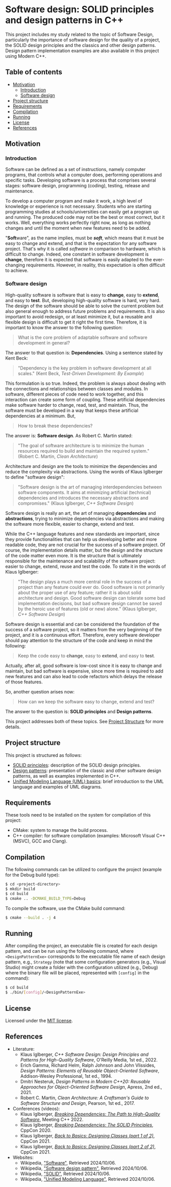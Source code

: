 # Software design: SOLID principles and design patterns in C++

This project includes my study related to the topic of Software Design, particularly the importance of software design for the quality of a project, the SOLID design principles and the classics and other design patterns. Design pattern implementation examples are also available in this project using Modern C++.

## Table of contents

- [Motivation](#motivation)
    - [Introduction](#introduction)
    - [Software design](#software-design)
- [Project structure](#project-structure)
- [Requirements](#requirements)
- [Compilation](#compilation)
- [Running](#running)
- [License](#license)
- [References](#references)

## Motivation

### Introduction

Software can be defined as a set of instructions, namely computer programs, that controls what a computer does, performing operations and specific tasks. Developing software is a process that comprises several stages: software design, programming (coding), testing, release and maintenance.

To develop a computer program and make it work, a high level of knowledge or experience is not necessary. Students who are starting programming studies at schools/universities can easily get a program up and running. The produced code may not be the best or most correct, but it works. Well, everything works perfectly right now, as long as nothing changes and until the moment when new features need to be added.

"**Soft**ware", as the name implies, must be ***soft***, which means that it must be easy to change and extend, and that is the expectation for any software project. That's why it is called *software* in comparison to hardware, which is difficult to change. Indeed, one constant in software development is **change**, therefore it is expected that software is easily adapted to the ever-changing requirements. However, in reality, this expectation is often difficult to achieve.

### Software design

High-quality software is software that is easy to **change**, easy to **extend**, and easy to **test**. But, developing high-quality software is hard, very hard. The design of the software should be able to solve the current problem but also general enough to address future problems and requirements. It is also important to avoid redesign, or at least minimize it, but a reusable and flexible design is difficult to get it right the first time. Therefore, it is important to know the answer to the following question:

> What is the core problem of adaptable software and software development in general?

The answer to that question is: **Dependencies**. Using a sentence stated by Kent Beck:

> "Dependency is the key problem in software development at all scales." (Kent Beck, *Test-Driven Development: By Example*)

This formulation is so true. Indeed, the problem is always about dealing with the connections and relationships between classes and modules. In software, different pieces of code need to work together, and this interaction can create some form of coupling. These artificial dependencies make software harder to change, read, test, and maintain. Thus, the software must be developed in a way that keeps these artificial dependencies at a minimum. But,

> How to break these dependencies?

The answer is: **Software design**. As Robert C. Martin stated:

> "The goal of software architecture is to minimize the human resources required to build and maintain the required system." (Robert C. Martin, *Clean Architecture*)

Architecture and design are the tools to minimize the dependencies and reduce the complexity via abstractions. Using the words of Klaus Iglberger to define "software design":

> "Software design is the art of managing interdependencies between software components. It aims at minimizing artificial (technical) dependencies and introduces the necessary abstractions and compromises." (Klaus Iglberger, *C++ Software Design*)

Software design is really an art, the art of managing **dependencies** and **abstractions**, trying to minimize dependencies via abstractions and making the software more flexible, easier to change, extend and test.

While the C++ language features and new standards are important, since they provide functionalities that can help us developing better and more readable code, they are not crucial for the success of a software project. Of course, the implementation details matter, but the design and the structure of the code matter even more. It is the structure that is ultimately responsible for the maintenance and scalability of the software project: easier to change, extend, reuse and test the code. To state it in the words of Klaus Iglberger:

> "The design plays a much more central role in the success of a project than any feature could ever do. Good software is not primarily about the proper use of any feature; rather it is about solid architecture and design. Good software design can tolerate some bad implementation decisions, but bad software design cannot be saved by the heroic use of features (old or new) alone." (Klaus Iglberger, *C++ Software Design*)

Software design is essential and can be considered the foundation of the success of a software project, so it matters from the very beginning of the project, and it is a continuous effort. Therefore, every software developer should pay attention to the structure of the code and keep in mind the following:

> Keep the code easy to **change**, easy to **extend**, and easy to **test**.

Actually, after all, good software is low-cost since it is easy to change and maintain, but bad software is expensive, since more time is required to add new features and can also lead to code refactors which delays the release of those features.

So, another question arises now:

> How can we keep the software easy to change, extend and test?

The answer to the question is: **SOLID principles** and **Design patterns**.

This project addresses both of these topics. See [Project Structure](#project-structure) for more details.

## Project structure

This project is structured as follows:

- [SOLID principles](./solid/SOLID_principles.md): description of the SOLID design principles.
- [Design patterns](./designPatterns/DesignPatterns.md): presentation of the classic and other software design patterns, as well as examples implemented in C++.
- [Unified Modeling Language (UML) basics](./uml/UML_basics.md): brief introduction to the UML language and examples of UML diagrams.

## Requirements

These tools need to be installed on the system for compilation of this project:

- CMake: system to manage the build process.
- C++ compiler: for software compilation (examples: Microsoft Visual C++ (MSVC), GCC and Clang).

## Compilation

The following commands can be utilized to configure the project (example for the Debug build type):

```sh
$ cd <project-directory>
$ mkdir build
$ cd build
$ cmake .. -DCMAKE_BUILD_TYPE=Debug
```

To compile the software, use the CMake build command:

```sh
$ cmake --build . -j 4
```

## Running

After compiling the project, an executable file is created for each design pattern, and can be run using the following command, where `<DesignPatternExe>` corresponds to the executable file name of each design pattern, e.g., `Strategy` (note that some configuration generators (e.g., Visual Studio) might create a folder with the configuration utilized (e.g., Debug) where the binary file will be placed, represented with `[config]` in the command):

```sh
$ cd build
$ ./bin/[config]/<DesignPatternExe>
```

## License

Licensed under the [MIT license](./LICENSE).

## References

- Literature:
    - Klaus Iglberger, *C++ Software Design: Design Principles and Patterns for High-Quality Software*, O'Reilly Media, 1st ed., 2022.
    - Erich Gamma, Richard Helm, Ralph Johnson and John Vlissides, *Design Patterns: Elements of Reusable Object-Oriented Software*, Addison-Wesley Professional, 1st ed., 1994.
    - Dmitri Nesteruk, *Design Patterns in Modern C++20: Reusable Approaches for Object-Oriented Software Design*, Apress, 2nd ed., 2021.
    - Robert C. Martin, *Clean Architecture: A Craftsman's Guide to Software Structure and Design*, Pearson, 1st ed., 2017.
- Conferences (videos):
    - Klaus Iglberger, *[Breaking Dependencies: The Path to High-Quality Software](https://www.youtube.com/watch?v=B4s381OrjWo)*, Meeting C++ 2022.
    - Klaus Iglberger, *[Breaking Dependencies: The SOLID Principles](https://www.youtube.com/watch?v=Ntraj80qN2k)*, CppCon 2020.
    - Klaus Iglberger, *[Back to Basics: Designing Classes (part 1 of 2)](https://www.youtube.com/watch?v=motLOioLJfg)*, CppCon 2021.
    - Klaus Iglberger, *[Back to Basics: Designing Classes (part 2 of 2)](https://www.youtube.com/watch?v=O65lEiYkkbc)*, CppCon 2021.
- Websites:
    - Wikipedia, ["Software"](https://en.wikipedia.org/wiki/Software), Retrieved 2024/10/06.
    - Wikipedia, ["Software design pattern"](https://en.wikipedia.org/wiki/Software_design_pattern), Retrieved 2024/10/06.
    - Wikipedia, ["SOLID"](https://en.wikipedia.org/wiki/SOLID), Retrieved 2024/10/06.
    - Wikipedia, ["Unified Modeling Language"](https://en.wikipedia.org/wiki/Unified_Modeling_Language), Retrieved 2024/10/06.
